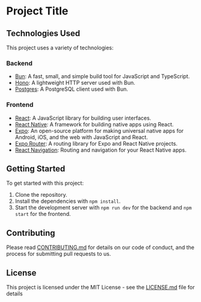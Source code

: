 # Project Title

## Technologies Used

This project uses a variety of technologies:

### Backend

- [Bun](https://github.com/lukeed/bun): A fast, small, and simple build tool for JavaScript and TypeScript.
- [Hono](https://www.npmjs.com/package/hono): A lightweight HTTP server used with Bun.
- [Postgres](https://www.npmjs.com/package/postgres): A PostgreSQL client used with Bun.

### Frontend

- [React](https://reactjs.org/): A JavaScript library for building user interfaces.
- [React Native](https://reactnative.dev/): A framework for building native apps using React.
- [Expo](https://expo.dev/): An open-source platform for making universal native apps for Android, iOS, and the web with JavaScript and React.
- [Expo Router](https://www.npmjs.com/package/expo-router): A routing library for Expo and React Native projects.
- [React Navigation](https://reactnavigation.org/): Routing and navigation for your React Native apps.

## Getting Started

To get started with this project:

1. Clone the repository.
2. Install the dependencies with `npm install`.
3. Start the development server with `npm run dev` for the backend and `npm start` for the frontend.

## Contributing

Please read [CONTRIBUTING.md](CONTRIBUTING.md) for details on our code of conduct, and the process for submitting pull requests to us.

## License

This project is licensed under the MIT License - see the [LICENSE.md](LICENSE.md) file for details
